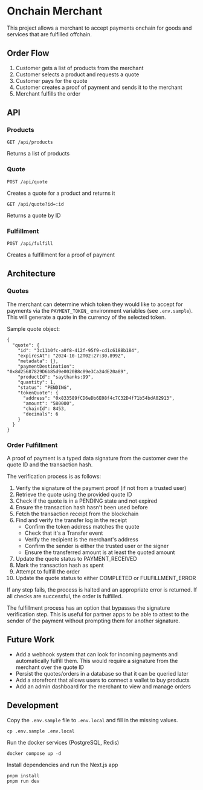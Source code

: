 # Onchain Merchant

This project allows a merchant to accept payments onchain for goods and services that are fulfilled offchain.

## Order Flow

1. Customer gets a list of products from the merchant
2. Customer selects a product and requests a quote
3. Customer pays for the quote
4. Customer creates a proof of payment and sends it to the merchant
5. Merchant fulfills the order


## API

### Products

```
GET /api/products
```

Returns a list of products

### Quote
```
POST /api/quote
```

Creates a quote for a product and returns it

```
GET /api/quote?id=:id
```

Returns a quote by ID

### Fulfillment

```
POST /api/fulfill
```

Creates a fulfillment for a proof of payment

## Architecture

### Quotes

The merchant can determine which token they would like to accept for payments via the `PAYMENT_TOKEN_` environment variables (see `.env.sample`). This will generate a quote in the currency of the selected token.

Sample quote object:
```
{
  "quote": {
    "id": "3c11b0fc-a0f8-412f-95f9-cd1c6188b184",
    "expiresAt": "2024-10-12T02:27:30.899Z",
    "metadata": {},
    "paymentDestination": "0x8d25687829D6b85d9e0020B8c89e3Ca24dE20a89",
    "productId": "saythanks:99",
    "quantity": 1,
    "status": "PENDING",
    "tokenQuote": {
      "address": "0x833589fCD6eDb6E08f4c7C32D4f71b54bdA02913",
      "amount": "580000",
      "chainId": 8453,
      "decimals": 6
    }
  }
}
```

### Order Fulfillment

A proof of payment is a typed data signature from the customer over the quote ID and the transaction hash.

The verification process is as follows:

1. Verify the signature of the payment proof (if not from a trusted user)
2. Retrieve the quote using the provided quote ID
3. Check if the quote is in a PENDING state and not expired
4. Ensure the transaction hash hasn't been used before
5. Fetch the transaction receipt from the blockchain
6. Find and verify the transfer log in the receipt
   - Confirm the token address matches the quote
   - Check that it's a Transfer event
   - Verify the recipient is the merchant's address
   - Confirm the sender is either the trusted user or the signer
   - Ensure the transferred amount is at least the quoted amount
7. Update the quote status to PAYMENT_RECEIVED
8. Mark the transaction hash as spent
9. Attempt to fulfill the order
10. Update the quote status to either COMPLETED or FULFILLMENT_ERROR

If any step fails, the process is halted and an appropriate error is returned. If all checks are successful, the order is fulfilled.

The fulfillment process has an option that bypasses the signature verification step. This is useful for partner apps to be able to attest to the sender of the payment without prompting them for another signature.


## Future Work

- Add a webhook system that can look for incoming payments and automatically fulfill them. This would require a signature from the merchant over the quote ID
- Persist the quotes/orders in a database so that it can be queried later
- Add a storefront that allows users to connect a wallet to buy products
- Add an admin dashboard for the merchant to view and manage orders

## Development


Copy the `.env.sample` file to `.env.local` and fill in the missing values.

```
cp .env.sample .env.local
```

Run the docker services (PostgreSQL, Redis)

```
docker compose up -d
```

Install dependencies and run the Next.js app

```
pnpm install
pnpm run dev
```
